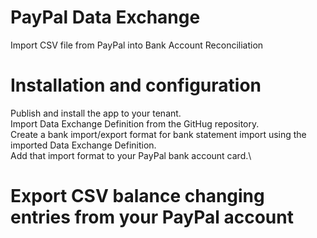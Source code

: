 # PayPal Data Exchange
Import CSV file from PayPal into Bank Account Reconciliation

# Installation and configuration
Publish and install the app to your tenant.\
Import Data Exchange Definition from the GitHug repository.\
Create a bank import/export format for bank statement import using the imported Data Exchange Definition.\
Add that import format to your PayPal bank account card.\

# Export CSV balance changing entries from your PayPal account
